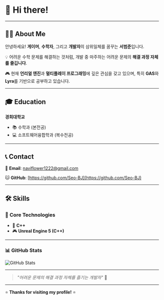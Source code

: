 # 👋 Hi there!

---

## 🙋‍♂️ **About Me**

안녕하세요! **게이머**, **수학자**, 그리고 **개발자**의 삼위일체를 꿈꾸는 **서범준**입니다.

💡 어려운 수학 문제를 해결하는 것처럼, 개발 중 마주하는 어려운 문제의 **해결 과정 자체를 즐깁니다**.

🎮 현재 **언리얼 엔진**과 **멀티플레이 프로그래밍**에 깊은 관심을 갖고 있으며, 특히 **GAS**와 **Lyra**를 기반으로 공부하고 있습니다.

---

## 🎓 **Education**

**경희대학교**
- 📚 수학과 (본전공)
- 💻 소프트웨어융합학과 (복수전공)

---

## 📞 **Contact**

📧 **Email**: [naviflower1222@gmail.com](mailto:naviflower1222@gmail.com)

🐱 **GitHub**: [https://github.com/Seo-BJ](https://github.com/Seo-BJ)

---

## 🛠️ **Skills**

### 💪 **Core Technologies**

- 🔧 **C++**
- 🎮 **Unreal Engine 5 (C++)**

---

### 📊 **GitHub Stats**

![GitHub Stats](https://github-readme-stats.vercel.app/api?username=Seo-BJ&show_icons=true&theme=radical)

---

> *"어려운 문제의 해결 과정 자체를 즐기는 개발자"* 🚀

---

⭐ **Thanks for visiting my profile!** ⭐

